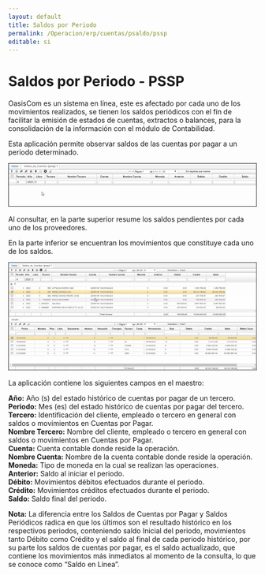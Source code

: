 ```yaml
---
layout: default
title: Saldos por Periodo
permalink: /Operacion/erp/cuentas/psaldo/pssp
editable: si
---
```


# Saldos por Periodo - PSSP

OasisCom es un sistema en línea, este es afectado por cada uno de los movimientos realizados, se tienen los saldos periódicos con el fin de facilitar la emisión de estados de cuentas, extractos o balances, para la consolidación de la información con el módulo de Contabilidad.  

Esta aplicación permite observar saldos de las cuentas por pagar a un periodo determinado.

![](pssp.png)


Al consultar, en la parte superior resume los saldos pendientes por cada uno de los proveedores. 

En la parte inferior se encuentran los movimientos que constituye cada uno de los saldos. 

![](pssp1.png)

La aplicación contiene los siguientes campos en el maestro:  

**Año:** Año (s) del estado histórico de cuentas por pagar de un tercero.  
**Periodo:** Mes (es) del estado histórico de cuentas por pagar del tercero.  
**Tercero:** Identificación del cliente, empleado o  tercero en general con saldos o movimientos en Cuentas por Pagar.  
**Nombre Tercero:** Nombre del cliente, empleado o tercero en general con saldos o movimientos en Cuentas por Pagar.  
**Cuenta:** Cuenta contable donde reside la operación.  
**Nombre Cuenta:** Nombre de la cuenta contable donde reside la operación.  
**Moneda:** Tipo de moneda en la cual se realizan las operaciones.  
**Anterior:** Saldo al iniciar el periodo.  
**Débito:** Movimientos débitos efectuados durante el periodo.  
**Crédito:** Movimientos créditos efectuados durante el periodo.  
**Saldo:** Saldo final del periodo.  



**Nota:** La diferencia entre los Saldos de Cuentas por Pagar y Saldos Periódicos radica en que los últimos son el resultado histórico en los respectivos periodos, conteniendo saldo Inicial del periodo, movimientos tanto Débito como Crédito y el saldo al final de cada periodo histórico, por su parte los saldos de cuentas por pagar, es el saldo actualizado, que contiene los movimientos más inmediatos al momento de la consulta, lo que se conoce como  “Saldo en Línea”.  







